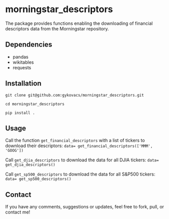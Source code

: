 # morningstar_descriptors

The package provides functions enabling the downloading of financial descriptors data from the Morningstar repository.

## Dependencies

* pandas
* wikitables
* requests

## Installation

`git clone git@github.com:gykovacs/morningstar_descriptors.git`

`cd morningstar_descriptors`

`pip install .`

## Usage

Call the function `get_financial_descriptors` with a list of tickers to download their descriptors:
`data= get_financial_descriptors(['MMM', 'GOOG'])`

Call `get_djia_descriptors` to download the data for all DJIA tickers:
`data= get_djia_descriptors()`

Call `get_sp500_descriptors` to download the data for all S&P500 tickers:
`data= get_sp500_descriptors()`

## Contact

If you have any comments, suggestions or updates, feel free to fork, pull, or contact me!
